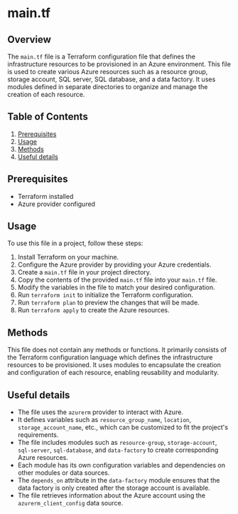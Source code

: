 # main.tf
## Overview
The `main.tf` file is a Terraform configuration file that defines the infrastructure resources to be provisioned in an Azure environment. This file is used to create various Azure resources such as a resource group, storage account, SQL server, SQL database, and a data factory. It uses modules defined in separate directories to organize and manage the creation of each resource.

## Table of Contents
1. [Prerequisites](#prerequisites)
2. [Usage](#usage)
3. [Methods](#methods)
4. [Useful details](#properties)

## Prerequisites
- Terraform installed
- Azure provider configured

## Usage
To use this file in a project, follow these steps:
1. Install Terraform on your machine.
2. Configure the Azure provider by providing your Azure credentials.
3. Create a `main.tf` file in your project directory.
4. Copy the contents of the provided `main.tf` file into your `main.tf` file.
5. Modify the variables in the file to match your desired configuration.
6. Run `terraform init` to initialize the Terraform configuration.
7. Run `terraform plan` to preview the changes that will be made.
8. Run `terraform apply` to create the Azure resources.

## Methods
This file does not contain any methods or functions. It primarily consists of the Terraform configuration language which defines the infrastructure resources to be provisioned. It uses modules to encapsulate the creation and configuration of each resource, enabling reusability and modularity.

## Useful details
- The file uses the `azurerm` provider to interact with Azure.
- It defines variables such as `resource_group_name`, `location`, `storage_account_name`, etc., which can be customized to fit the project's requirements.
- The file includes modules such as `resource-group`, `storage-account`, `sql-server`, `sql-database`, and `data-factory` to create corresponding Azure resources.
- Each module has its own configuration variables and dependencies on other modules or data sources.
- The `depends_on` attribute in the `data-factory` module ensures that the data factory is only created after the storage account is available.
- The file retrieves information about the Azure account using the `azurerm_client_config` data source.